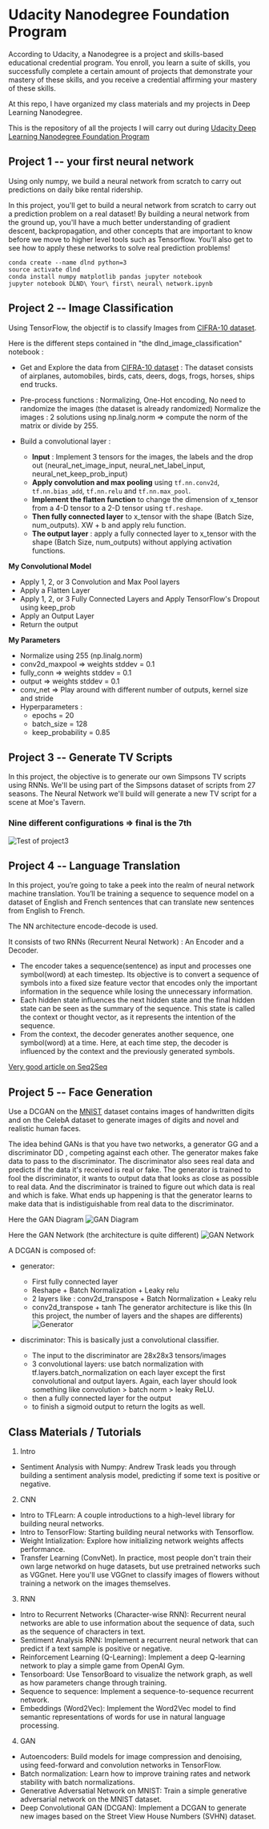 # Udacity Nanodegree Foundation Program

According to Udacity, a Nanodegree is a project and skills-based educational credential program. You enroll, you learn a suite of skills, you successfully complete a certain amount of projects that demonstrate your mastery of these skills, and you receive a credential affirming your mastery of these skills.

At this repo, I have organized my class materials and my projects in Deep Learning Nanodegree.

This is the repository of all the projects I will carry out during [Udacity Deep Learning Nanodegree Foundation Program]("https://www.udacity.com/course/deep-learning-nanodegree-foundation--nd101")


## Project 1 -- your first neural network

Using only numpy, we build a neural network from scratch to carry out predictions on daily bike rental ridership.

In this project, you'll get to build a neural network from scratch to carry out a prediction problem on a real dataset! By building a neural network from the ground up, you'll have a much better understanding of gradient descent, backpropagation, and other concepts that are important to know before we move to higher level tools such as Tensorflow. You'll also get to see how to apply these networks to solve real prediction problems!

```
conda create --name dlnd python=3
source activate dlnd
conda install numpy matplotlib pandas jupyter notebook
jupyter notebook DLND\ Your\ first\ neural\ network.ipynb
```


## Project 2 -- Image Classification 

Using TensorFlow, the objectif is to classify Images from [CIFRA-10 dataset]("https://www.cs.toronto.edu/~kriz/cifar.html").

Here is the different steps contained in "the dlnd_image_classification" notebook :
- Get and Explore the data from [CIFRA-10 dataset]("https://www.cs.toronto.edu/~kriz/cifar.html") : The dataset consists of airplanes, automobiles, birds, cats, deers, dogs, frogs, horses, ships end trucks.
- Pre-process functions : Normalizing, One-Hot encoding, No need to randomize the images (the dataset is already randomized)
Normalize the images : 2 solutions using np.linalg.norm => compute the norm of the matrix or divide by 255.

- Build a convolutional layer :
  - **Input** : Implement 3 tensors for the images, the labels and the drop out (neural_net_image_input, neural_net_label_input, neural_net_keep_prob_input)
  - **Apply convolution and max pooling** using `tf.nn.conv2d`, `tf.nn.bias_add`, `tf.nn.relu` and `tf.nn.max_pool`.
  - **Implement the flatten function** to change the dimension of x_tensor from a 4-D tensor to a 2-D tensor using `tf.reshape`.
  - **Then fully connected layer** to x_tensor with the shape (Batch Size, num_outputs). XW + b and apply relu function.
  - **The output layer** : apply a fully connected layer to x_tensor with the shape (Batch Size, num_outputs) without applying activation functions.

**My Convolutional Model**
  - Apply 1, 2, or 3 Convolution and Max Pool layers
  - Apply a Flatten Layer
  - Apply 1, 2, or 3 Fully Connected Layers and Apply TensorFlow's Dropout using keep_prob
  - Apply an Output Layer
  - Return the output

**My Parameters**
- Normalize using 255 (np.linalg.norm)
- conv2d_maxpool => weights stddev = 0.1
- fully_conn => weights stddev = 0.1
- output => weights stddev = 0.1
- conv_net => Play around with different number of outputs, kernel size and stride
- Hyperparameters :
  - epochs = 20
  - batch_size = 128
  - keep_probability = 0.85


## Project 3 -- Generate TV Scripts

In this project, the objective is to generate our own Simpsons TV scripts using RNNs. We'll be using part of the Simpsons dataset of scripts from 27 seasons. The Neural Network we'll build will generate a new TV script for a scene at Moe's Tavern.

### Nine different configurations => final is the 7th
![Test of project3](assets/project3.png)


## Project 4 -- Language Translation

In this project, you’re going to take a peek into the realm of neural network machine translation. You’ll be training a sequence to sequence model on a dataset of English and French sentences that can translate new sentences from English to French.

The NN architecture encode-decode is used.

It consists of two RNNs (Recurrent Neural Network) : An Encoder and a Decoder. 
- The encoder takes a sequence(sentence) as input and processes one symbol(word) at each timestep. Its objective is to convert a sequence of symbols into a fixed size feature vector that encodes only the important information in the sequence while losing the unnecessary information.
- Each hidden state influences the next hidden state and the final hidden state can be seen as the summary of the sequence. This state is called the context or thought vector, as it represents the intention of the sequence. 
- From the context, the decoder generates another sequence, one symbol(word) at a time. Here, at each time step, the decoder is influenced by the context and the previously generated symbols.

[Very good article on Seq2Seq](http://suriyadeepan.github.io/2016-06-28-easy-seq2seq/)


## Project 5 -- Face Generation


Use a DCGAN on the [MNIST](http://yann.lecun.com/exdb/mnist/) dataset contains images of handwritten digits and on the CelebA dataset to generate images of digits and novel and realistic human faces.

The idea behind GANs is that you have two networks, a generator  GG  and a discriminator  DD , competing against each other. The generator makes fake data to pass to the discriminator. The discriminator also sees real data and predicts if the data it's received is real or fake. The generator is trained to fool the discriminator, it wants to output data that looks as close as possible to real data. And the discriminator is trained to figure out which data is real and which is fake. What ends up happening is that the generator learns to make data that is indistiguishable from real data to the discriminator.

Here the GAN Diagram
![GAN Diagram](assets/gan_diagram.png)

Here the GAN Network (the architecture is quite different)
![GAN Network](assets/gan_network.png)

A DCGAN is composed of:
- generator:
  - First fully connected layer
  - Reshape + Batch Normalization + Leaky relu
  - 2 layers like : conv2d_transpose + Batch Normalization + Leaky relu
  - conv2d_transpose + tanh
  The generator architecture is like this (In this project, the number of layers and the shapes are differents)
  ![Generator](assets/dcgan.png)
  
- discriminator: This is basically just a convolutional classifier.
  - The input to the discriminator are 28x28x3 tensors/images
  - 3 convolutional layers: use batch normalization with tf.layers.batch_normalization on each layer except the first convolutional and output layers. Again, each layer should look something like convolution > batch norm > leaky ReLU.
  - then a fully connected layer for the output
  - to finish a sigmoid output to return the logits as well.

## Class Materials / Tutorials

  1. Intro
  - Sentiment Analysis with Numpy: Andrew Trask leads you through building a sentiment analysis model, predicting if some text is positive or negative.

  2. CNN
  - Intro to TFLearn: A couple introductions to a high-level library for building neural networks.
  - Intro to TensorFlow: Starting building neural networks with Tensorflow.
  - Weight Intialization: Explore how initializing network weights affects performance.
  - Transfer Learning (ConvNet). In practice, most people don't train their own large networkd on huge datasets, but use pretrained networks such as VGGnet. Here you'll use VGGnet to classify images of flowers without training a network on the images themselves.
   
  3. RNN
  - Intro to Recurrent Networks (Character-wise RNN): Recurrent neural networks are able to use information about the sequence of data, such as the sequence of characters in text.
  - Sentiment Analysis RNN: Implement a recurrent neural network that can predict if a text sample is positive or negative.
  - Reinforcement Learning (Q-Learning): Implement a deep Q-learning network to play a simple game from OpenAI Gym.
  - Tensorboard: Use TensorBoard to visualize the network graph, as well as how parameters change through training.
  - Sequence to sequence: Implement a sequence-to-sequence recurrent network.
  - Embeddings (Word2Vec): Implement the Word2Vec model to find semantic representations of words for use in natural language processing.
      
  4. GAN
  - Autoencoders: Build models for image compression and denoising, using feed-forward and convolution networks in TensorFlow.
  - Batch normalization: Learn how to improve training rates and network stability with batch normalizations.
  - Generative Adversatial Network on MNIST: Train a simple generative adversarial network on the MNIST dataset.
  - Deep Convolutional GAN (DCGAN): Implement a DCGAN to generate new images based on the Street View House Numbers (SVHN) dataset.












